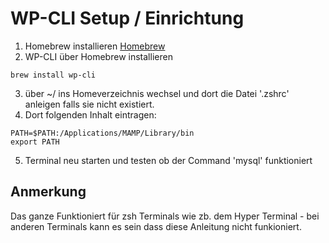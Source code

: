 # WP-CLI Setup / Einrichtung

1. Homebrew installieren [Homebrew](https://brew.sh/index_de)
2. WP-CLI über Homebrew installieren

```
brew install wp-cli
```

3. über ~/ ins Homeverzeichnis wechsel und dort die Datei '.zshrc' anleigen falls sie nicht existiert.
4. Dort folgenden Inhalt eintragen:

```
PATH=$PATH:/Applications/MAMP/Library/bin
export PATH
```

5. Terminal neu starten und testen ob der Command 'mysql' funktioniert

## Anmerkung

Das ganze Funktioniert für zsh Terminals wie zb. dem Hyper Terminal - bei anderen Terminals kann es sein dass diese Anleitung nicht funkioniert.
